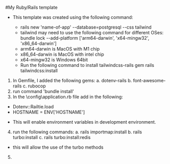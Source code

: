 #My Ruby/Rails template

* This template was created using the following command:
  - rails new 'name-of-app' --database=postgresql --css tailwind 
  - tailwind may need to use the following command for different OSes:
    bundle lock --add-platform ['arm64-darwin', 'x64-mingw32', 'x86_64-darwin']
  - arm64-darwin is MacOS with M1 chip
  - x86_64-darwin is MacOS with intel chip
  - x64-mingw32 is Windows 64bit

  * Run the following command to install tailwindcss-rails gem
    rails tailwindcss:install

1. In Gemfile, I added the following gems:
  a. dotenv-rails
  b. font-awesome-rails
  c. rubocop
2. run command 'bundle install'
3. In the \config\application.rb file add in the following:
  * Dotenv::Railtie.load
  * HOSTNAME = ENV['HOSTNAME']
  - This will enable environment variables in development environment.
4. run the following commands:
  a. rails importmap:install
  b. rails turbo:install
  c. rails turbo:install:redis
  - this will allow the use of the turbo methods
5. 

